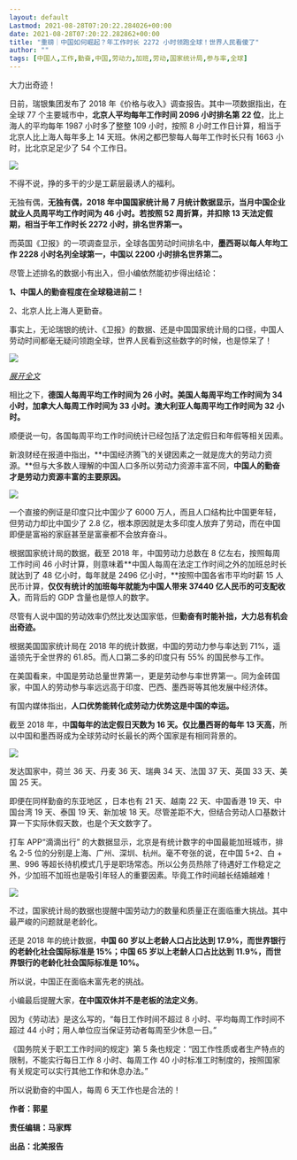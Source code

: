 ```yaml
---
layout: default
Lastmod: 2021-08-28T07:20:22.284026+00:00
date: 2021-08-28T07:20:22.282862+00:00
title: "重磅｜中国如何崛起？年工作时长 2272 小时领跑全球！世界人民看傻了"
author: ""
tags: [中国人,工作,勤奋,中国,劳动力,加班,劳动,国家统计局,参与率,全球]
---
```



大力出奇迹！

日前，瑞银集团发布了 2018 年《价格与收入》调查报告。其中一项数据指出，在全球 77 个主要城市中，**北京人平均每年工作时间 2096 小时排名第 22 位**，比上海人的平均每年 1987 小时多了整整 109 小时，按照 8 小时工作日计算，相当于北京人比上海人每年多上 14 天班。休闲之都巴黎每人每年工作时长只有 1663 小时，比北京足足少了 54 个工作日。

![](https://images.weserv.nl/?url=http%3A//5b0988e595225.cdn.sohucs.com/images/20190303/eac3d820b44146afb69b90b6db381688.jpeg)

不得不说，挣的多干的少是工薪层最诱人的福利。

无独有偶，**无独有偶，2018 年中国国家统计局 7 月统计数据显示，当月中国企业就业人员周平均工作时间为 46 小时。若按照 52 周折算，并扣除 13 天法定假期，相当于年工作时长 2272 小时，排名世界第一。**

而英国《卫报》的一项调查显示，全球各国劳动时间排名中，**墨西哥以每人年均工作 2228 小时名列全球第一，中国以 2200 小时排名世界第二。**

尽管上述排名的数据小有出入，但小编依然能初步得出结论：

**1、中国人的勤奋程度在全球稳进前二！**

2、北京人比上海人更勤奋。

事实上，无论瑞银的统计、《卫报》的数据、还是中国国家统计局的口径，中国人劳动时间都毫无疑问领跑全球，世界人民看到这些数字的时候，也是惊呆了！

![](https://images.weserv.nl/?url=http%3A//5b0988e595225.cdn.sohucs.com/images/20190303/ee0480ad257449cfaabdd70b3d5fc667.jpeg)

[_展开全文_]()

相比之下，**德国人每周平均工作时间为 26 小时。美国人每周平均工作时间为 34 小时，加拿大人每周工作时间为 33 小时。澳大利亚人每周平均工作时间为 32 小时。**

顺便说一句，各国每周平均工作时间统计已经包括了法定假日和年假等相关因素。

新浪财经在报道中指出，**中国经济腾飞的关键因素之一就是庞大的劳动力资源。**但与大多数人理解的中国人口多所以劳动力资源丰富不同，**中国人的勤奋才是劳动力资源丰富的主要原因。**

![](https://images.weserv.nl/?url=http%3A//5b0988e595225.cdn.sohucs.com/images/20190303/79a5d8dcf2c3439e95f399fcba1210e6.jpeg)

一个直接的例证是印度只比中国少了 6000 万人，而且人口结构比中国更年轻，但劳动力却比中国少了 2.8 亿，根本原因就是太多印度人放弃了劳动，而在中国即便是富裕的家庭甚至是富豪都不会放弃奋斗。

根据国家统计局的数据，截至 2018 年，中国劳动力总数在 8 亿左右，按照每周工作时间 46 小时计算，则意味着**中国人每周在法定工作时间之外的加班总时长就达到了 48 亿小时，每年就是 2496 亿小时，**按照中国各省市平均时薪 15 人民币计算，**仅仅有统计的加班每年就能为中国人带来 37440 亿人民币的可支配收入**，而背后的 GDP 含量也是惊人的数字。

尽管有人说中国的劳动效率仍然比发达国家低，但**勤奋有时能补拙，大力总有机会出奇迹。**

根据美国国家统计局在 2018 年的统计数据，中国的劳动力参与率达到 71%，遥遥领先于全世界的 61.85。而人口第二多的印度只有 55% 的国民参与工作。

在美国看来，中国是劳动总量世界第一，更是劳动参与率世界第一。同为金砖国家，中国人的劳动参与率远远高于印度、巴西、墨西哥等其他发展中经济体。

有国内媒体指出，**人口优势能转化成劳动力优势这是中国的幸运。**

截至 2018 年，中**国每年的法定假日天数为 16 天。仅比墨西哥的每年 13 天高**，所以中国和墨西哥成为全球劳动时长最长的两个国家是有相同背景的。

![](https://images.weserv.nl/?url=http%3A//5b0988e595225.cdn.sohucs.com/images/20190303/bae992466815473db8c9823836e190af.jpeg)

发达国家中，荷兰 36 天、丹麦 36 天、瑞典 34 天、法国 37 天、英国 33 天、美国 25 天。

即便在同样勤奋的东亚地区 ，日本也有 21 天、越南 22 天、中国香港 19 天、中国台湾 19 天、泰国 19 天、新加坡 18 天。尽管差距不大，但结合劳动人口基数计算一下实际休假天数，也是个天文数字了。

打车 APP“滴滴出行” 的大数据显示，北京是有统计数字的中国最能加班城市，排名 2-5 位的分别是上海、广州、深圳、杭州。毫不夸张的说，在中国 5+2、白 + 黑、996 等超长待机模式几乎是职场常态。所以公务员热除了待遇好工作稳定之外，少加班不加班也是吸引年轻人的重要因素。毕竟工作时间越长结婚越难！

![](https://images.weserv.nl/?url=http%3A//5b0988e595225.cdn.sohucs.com/images/20190303/5eea5606eda446f0a81849f19d45a530.jpeg)

不过，国家统计局的数据也提醒中国劳动力的数量和质量正在面临重大挑战。其中最严峻的问题就是老龄化。

还是 2018 年的统计数据，**中国 60 岁以上老龄人口占比达到 17.9%，而世界银行的老龄化社会国际标准是 15%；中国 65 岁以上老龄人口占比达到 11.9%，而世界银行的老龄化社会国际标准是 10%。**

所以说，中国正在面临未富先老的挑战。

小编最后提醒大家，**在中国双休并不是老板的法定义务**。

因为《劳动法》是这么写的，“每日工作时间不超过 8 小时、平均每周工作时间不超过 44 小时；用人单位应当保证劳动者每周至少休息一日。”

《国务院关于职工工作时间的规定》第 5 条也规定：“因工作性质或者生产特点的限制，不能实行每日工作 8 小时、每周工作 40 小时标准工时制度的，按照国家有关规定可以实行其他工作和休息办法。”

所以说勤奋的中国人，每周 6 天工作也是合法的！

**作者：郭星**

**责任编辑：马家辉**

**出品：北美报告**
